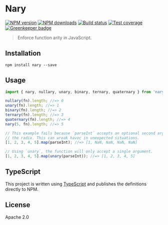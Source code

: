 # Nary


[![NPM version](https://img.shields.io/npm/v/nary.svg?style=flat)](https://npmjs.org/package/nary)
[![NPM downloads](https://img.shields.io/npm/dm/nary.svg?style=flat)](https://npmjs.org/package/nary)
[![Build status](https://img.shields.io/travis/blakeembrey/nary.svg?style=flat)](https://travis-ci.org/blakeembrey/nary)
[![Test coverage](https://img.shields.io/coveralls/blakeembrey/nary.svg?style=flat)](https://coveralls.io/r/blakeembrey/nary?branch=master)
[![Greenkeeper badge](https://badges.greenkeeper.io/blakeembrey/nary.svg)](https://greenkeeper.io/)

> Enforce function arity in JavaScript.

## Installation

```
npm install nary --save
```

## Usage

```ts
import { nary, nullary, unary, binary, ternary, quaternary } from 'nary'

nullary(fn).length; //=> 0
unary(fn).length; //=> 1
binary(fn).length; //=> 2
ternary(fn).length; //=> 3
quaternary(fn).length; //=> 4
nary(5, fn).length; //=> 5

// This example fails because `parseInt` accepts an optional second argument as
// the radix. This can wreak havoc in unexpected situations.
[1, 2, 3, 4, 5].map(parseInt); //=> [1, NaN, NaN, NaN, NaN]

// Using `unary`, the function will only accept a single argument.
[1, 2, 3, 4, 5].map(unary(parseInt)); //=> [1, 2, 3, 4, 5]
```

## TypeScript

This project is written using [TypeScript](https://github.com/Microsoft/TypeScript) and publishes the definitions directly to NPM.

## License

Apache 2.0
